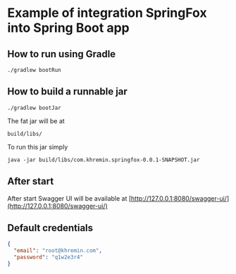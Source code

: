 # Example of integration SpringFox into Spring Boot app

## How to run using Gradle

```
./gradlew bootRun
```

## How to build a runnable jar

```
./gradlew bootJar
```

The fat jar will be at

```
build/libs/
```

To run this jar simply

```
java -jar build/libs/com.khremin.springfox-0.0.1-SNAPSHOT.jar
```

## After start

After start Swagger UI will be available at [http://127.0.0.1:8080/swagger-ui/](http://127.0.0.1:8080/swagger-ui/)

## Default credentials

```json
{
  "email": "root@khremin.com",
  "password": "q1w2e3r4"
}
```